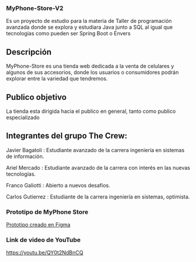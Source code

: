 ### MyPhone-Store-V2

Es un proyecto de estudio para la materia de Taller de programación avanzada donde se explora y estudiara Java junto a SQL al igual que tecnologías como pueden ser	Spring Boot o Envers

## Descripción

MyPhone-Store es una tienda web dedicada a la venta de celulares y algunos de sus accesorios, donde los usuarios o consumidores podrán explorar entre la variedad que tendremos.

## Publico objetivo

La tienda esta dirigida hacia el publico en general, tanto como publico especializado

## Integrantes del grupo The Crew:

Javier Bagatoli : Estudiante avanzado de la carrera ingeniería en sistemas de información.

Ariel Mercado : Estudiante avanzado de la carrera con interés en las nuevas tecnologías.

Franco Galiotti : Abierto a nuevos desafios.

Carlos Gutierrez : Estudiante de la carrera ingeniería en sistemas, optimista.

### Prototipo de MyPhone Store
<a href="https://www.figma.com/proto/RDDJS4vEcXatX44gWVKo1W/MyPhone-Store?node-id=39%3A192&scaling=min-zoom&page-id=0%3A1&starting-point-node-id=2%3A3"> Prototipo creado en Figma</a>

### Link de video de YouTube

https://youtu.be/QY0t2NdBnCQ

